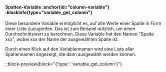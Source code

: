 #### Spalten-Variable :anchor{id="column-variable"} :blockinfo{type="variable_get_column"}

Diese besondere Variable ermöglicht es, auf alle Werte einer Spalte in Form einer Liste zuzugreifen. Das ist zum Beispiel nützlich, um einen Durchschnittswert zu berechnen. Diese Variable hat den Namen "Spalte xxx", wobei xxx der Name der ausgewählten Spalte ist.

Durch einen Klick auf den Variablennamen wird eine Liste aller Spaltennamen angezeigt, die dann ausgewählt werden können.

::block-preview{block="{'type': 'variable_get_column'}"}
